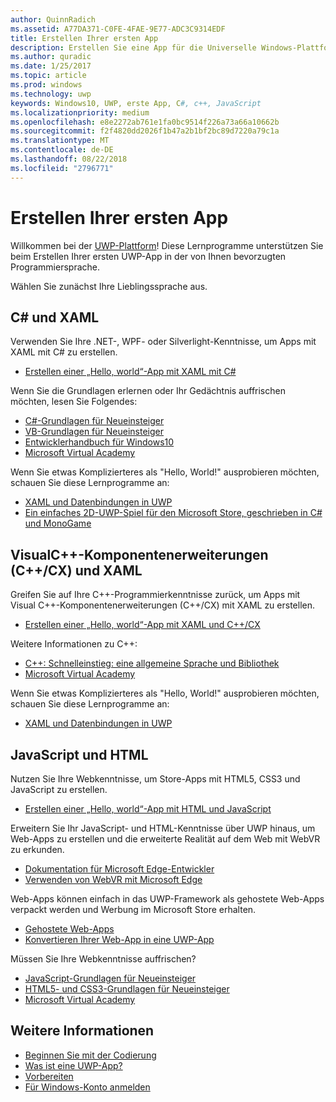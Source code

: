 ```yaml
---
author: QuinnRadich
ms.assetid: A77DA371-C0FE-4FAE-9E77-ADC3C9314EDF
title: Erstellen Ihrer ersten App
description: Erstellen Sie eine App für die Universelle Windows-Plattform (UWP) für Windows10 mithilfe Ihrer bevorzugten Programmiersprache.
ms.author: quradic
ms.date: 1/25/2017
ms.topic: article
ms.prod: windows
ms.technology: uwp
keywords: Windows10, UWP, erste App, C#, c++, JavaScript
ms.localizationpriority: medium
ms.openlocfilehash: e8e2272ab761e1fa0bc9514f226a73a66a10662b
ms.sourcegitcommit: f2f4820dd2026f1b47a2b1bf2bc89d7220a79c1a
ms.translationtype: MT
ms.contentlocale: de-DE
ms.lasthandoff: 08/22/2018
ms.locfileid: "2796771"
---
```

# <a name="create-your-first-app"></a>Erstellen Ihrer ersten App

Willkommen bei der [UWP-Plattform](universal-application-platform-guide.md)! Diese Lernprogramme unterstützen Sie beim Erstellen Ihrer ersten UWP-App in der von Ihnen bevorzugten Programmiersprache.

Wählen Sie zunächst Ihre Lieblingssprache aus.

## <a name="c-and-xaml"></a>C# und XAML

Verwenden Sie Ihre .NET-, WPF- oder Silverlight-Kenntnisse, um Apps mit XAML mit C# zu erstellen.

* [Erstellen einer „Hello, world“-App mit XAML mit C#](create-a-hello-world-app-xaml-universal.md)

Wenn Sie die Grundlagen erlernen oder Ihr Gedächtnis auffrischen möchten, lesen Sie Folgendes:

* [C#-Grundlagen für Neueinsteiger](https://go.microsoft.com/fwlink/?linkid=850801)
* [VB-Grundlagen für Neueinsteiger](https://go.microsoft.com/fwlink/?linkid=850802)
* [Entwicklerhandbuch für Windows10](https://go.microsoft.com/fwlink/?linkid=850804)
* [Microsoft Virtual Academy](http://www.microsoftvirtualacademy.com/)

Wenn Sie etwas Komplizierteres als "Hello, World!" ausprobieren möchten, schauen Sie diese Lernprogramme an:

* [XAML und Datenbindungen in UWP](xaml-basics-intro.md)
* [Ein einfaches 2D-UWP-Spiel für den Microsoft Store, geschrieben in C# und MonoGame](get-started-tutorial-game-mg2d.md)


## <a name="visual-c-component-extensions-ccx-and-xaml"></a>VisualC++-Komponentenerweiterungen (C++/CX) und XAML

Greifen Sie auf Ihre C++-Programmierkenntnisse zurück, um Apps mit Visual C++-Komponentenerweiterungen (C++/CX) mit XAML zu erstellen.

* [Erstellen einer „Hello, world“-App mit XAML und C++/CX](create-a-basic-windows-10-app-in-cpp.md)

Weitere Informationen zu C++:

* [C++: Schnelleinstieg: eine allgemeine Sprache und Bibliothek](http://www.microsoftvirtualacademy.com/training-courses/c-a-general-purpose-language-and-library-jump-start)
* [Microsoft Virtual Academy](http://go.microsoft.com/fwlink/p/?LinkID=389916)

Wenn Sie etwas Komplizierteres als "Hello, World!" ausprobieren möchten, schauen Sie diese Lernprogramme an:

* [XAML und Datenbindungen in UWP](xaml-basics-intro.md)

## <a name="javascript-and-html"></a>JavaScript und HTML

Nutzen Sie Ihre Webkenntnisse, um Store-Apps mit HTML5, CSS3 und JavaScript zu erstellen.

* [Erstellen einer „Hello, world“-App mit HTML und JavaScript](create-a-hello-world-app-js-uwp.md)

Erweitern Sie Ihr JavaScript- und HTML-Kenntnisse über UWP hinaus, um Web-Apps zu erstellen und die erweiterte Realität auf dem Web mit WebVR zu erkunden.

* [Dokumentation für Microsoft Edge-Entwickler](https://docs.microsoft.com/microsoft-edge/)
* [Verwenden von WebVR mit Microsoft Edge](https://docs.microsoft.com/en-us/microsoft-edge/webvr/)

Web-Apps können einfach in das UWP-Framework als gehostete Web-Apps verpackt werden und Werbung im Microsoft Store erhalten.

* [Gehostete Web-Apps](https://developer.microsoft.com/windows/bridges/hosted-web-apps)
* [Konvertieren Ihrer Web-App in eine UWP-App](../porting/hwa-create-windows.md)

Müssen Sie Ihre Webkenntnisse auffrischen?

* [JavaScript-Grundlagen für Neueinsteiger](http://www.microsoftvirtualacademy.com/training-courses/javascript-fundamentals-for-absolute-beginners)
* [HTML5- und CSS3-Grundlagen für Neueinsteiger](http://www.microsoftvirtualacademy.com/training-courses/html5-css3-fundamentals-development-for-absolute-beginners)
* [Microsoft Virtual Academy](http://go.microsoft.com/fwlink/p/?LinkID=389916)

## <a name="see-also"></a>Weitere Informationen

* [Beginnen Sie mit der Codierung](create-uwp-apps.md)
* [Was ist eine UWP-App?](universal-application-platform-guide.md)
* [Vorbereiten](get-set-up.md)
* [Für Windows-Konto anmelden](sign-up.md)
